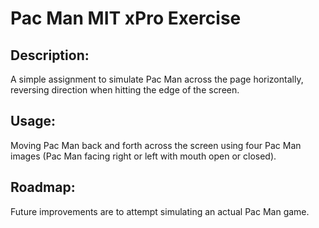 <h1>Pac Man MIT xPro Exercise</h1>

<h2>Description:</h2>

<p>A simple assignment to simulate Pac Man across the page horizontally, reversing direction when hitting the edge of the screen.</p>

<h2>Usage:</h2>

<p>Moving Pac Man back and forth across the screen using four Pac Man images (Pac Man facing right or left with mouth open or closed).</p>

<h2>Roadmap:</h2>

<p>Future improvements are to attempt simulating an actual Pac Man game.</p>
